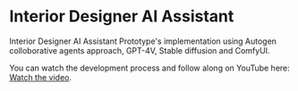 # Interior Designer AI Assistant

Interior Designer AI Assistant Prototype's implementation using Autogen colloborative agents approach, GPT-4V, Stable diffusion and ComfyUI.

You can watch the development process and follow along on YouTube here: [Watch the video](https://www.youtube.com/watch?v=lmH4wJJIGZk).
